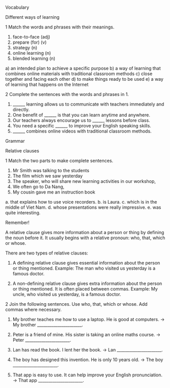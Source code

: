 Vocabulary

Different ways of learning

1 Match the words and phrases with their meanings.

1. face-to-face (adj)
2. prepare (for) (v)
3. strategy (n)
4. online learning (n)
5. blended learning (n)

a) an intended plan to achieve a specific purpose
b) a way of learning that combines online materials with traditional classroom methods
c) close together and facing each other
d) to make things ready to be used
e) a way of learning that happens on the Internet

2 Complete the sentences with the words and phrases in 1.

1. ______ learning allows us to communicate with teachers immediately and directly.
2. One benefit of ______ is that you can learn anytime and anywhere.
3. Our teachers always encourage us to ______ lessons before class.
4. You need a specific ______ to improve your English speaking skills.
5. ______ combines online videos with traditional classroom methods.

Grammar

Relative clauses

1 Match the two parts to make complete sentences.

1. Mr Smith was talking to the students
2. The film which we saw yesterday
3. The speaker, who will share new learning activities in our workshop,
4. We often go to Da Nang,
5. My cousin gave me an instruction book

a. that explains how to use voice recorders.
b. is Laura.
c. which is in the middle of Viet Nam.
d. whose presentations were really impressive.
e. was quite interesting.

Remember!

A relative clause gives more information about a person or thing by defining the noun before it. It usually begins with a relative pronoun: who, that, which or whose.

There are two types of relative clauses:

1. A defining relative clause gives essential information about the person or thing mentioned.
Example: The man who visited us yesterday is a famous doctor.

2. A non-defining relative clause gives extra information about the person or thing mentioned. It is often placed between commas.
Example: My uncle, who visited us yesterday, is a famous doctor.

2 Join the following sentences. Use who, that, which or whose. Add commas where necessary.

1. My brother teaches me how to use a laptop. He is good at computers.
→ My brother ______________________.

2. Peter is a friend of mine. His sister is taking an online maths course.
→ Peter ______________________.

3. Lan has read the book. I lent her the book.
→ Lan ______________________.

4. The boy has designed this invention. He is only 10 years old.
→ The boy ______________________.

5. That app is easy to use. It can help improve your English pronunciation.
→ That app ______________________.
